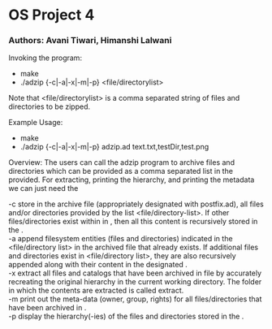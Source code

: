 # OS Project 4

### Authors: Avani Tiwari, Himanshi Lalwani

Invoking the program:
- make
- ./adzip {-c|-a|-x|-m|-p} <archive-file> <file/directorylist> 	

Note that <file/directorylist> is a comma separated string of files and directories to be zipped.

Example Usage:
- make
- ./adzip {-c|-a|-x|-m|-p} adzip.ad text.txt,testDir,test.png

Overview:
The users can call the adzip program to archive files and directories which can be provided as a comma separated list in the <archive-file> provided. 
For extracting, printing the hierarchy, and printing the metadata we can just need the <archive-file> 			

-c store in the archive file <archive-file> (appropriately designated with postfix.ad), all files and/or directories provided by the list <file/directory-list>. If other files/directories exist within in <directory-list>, then all this content is recursively stored in the <archive-file>.			
-a append filesystem entities (files and directories) indicated in the <file/directory list> in the archived file <archive-file> that already exists. If additional files and directories exist in <file/directory list>, they are also recursively appended along with their content in the designated <archive-file>.				
-x extract all files and catalogs that have been archived in file <archive-file> by accurately recreating the original hierarchy in the current working directory. The folder in which the contents are extracted is called extract.			
-m print out the meta-data (owner, group, rights) for all files/directories that have been archived in <archive-file>.					
-p display the hierarchy(-ies) of the files and directories stored in the <archive-file>.
